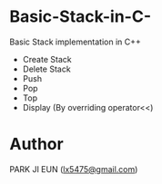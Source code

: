 # Basic-Stack-in-C-
Basic Stack implementation in C++
- Create Stack
- Delete Stack
- Push
- Pop
- Top
- Display (By overriding operator<<)

# Author
PARK JI EUN (lx5475@gmail.com)
